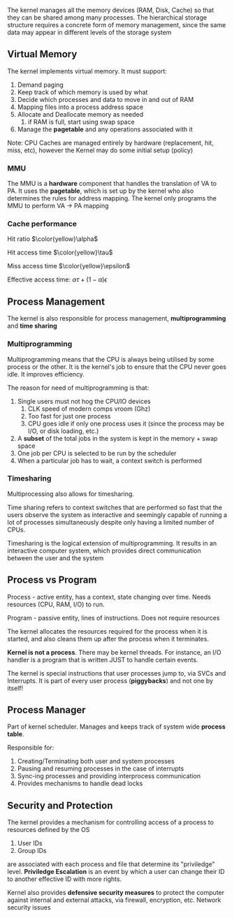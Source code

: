 The kernel manages all the memory devices (RAM, Disk, Cache) so that they can be shared among many processes. The hierarchical storage structure requires a concrete form of memory management, since the same data may appear in different levels of the storage system

## Virtual Memory

The kernel implements virtual memory. It must support:

1. Demand paging
2. Keep track of which memory is used by what
3. Decide which processes and data to move in and out of RAM
4. Mapping files into a process address space
5. Allocate and Deallocate memory as needed
   1. if RAM is full, start using swap space
6. Manage the **pagetable** and any operations associated with it

Note: CPU Caches are managed entirely by hardware (replacement, hit, miss, etc), however the Kernel may do some initial setup (policy)

### MMU

The MMU is a **hardware** component that handles the translation of VA to PA. It uses the **pagetable**, which is set up by the kernel who also determines the rules for address mapping. The kernel only programs the MMU to perform VA -> PA mapping

### Cache performance

Hit ratio $\color{yellow}\alpha$

Hit access time $\color{yellow}\tau$

Miss access time $\color{yellow}\epsilon$

Effective access time: $\alpha \tau + (1-\alpha)\epsilon$

## Process Management

The kernel is also responsible for process management, **multiprogramming** and **time sharing**

### Multiprogramming

Multiprogramming means that the CPU is always being utilised by some process or the other. It is the kernel's job to ensure that the CPU never goes idle. It improves efficiency.

The reason for need of multiprogramming is that:

1. Single users must not hog the CPU/IO devices
   1. CLK speed of modern comps vroom (Ghz)
   2. Too fast for just one process
   3. CPU goes idle if only one process uses it (since the process may be I/O, or disk loading, etc.)
2. A **subset** of the total jobs in the system is kept in the memory + swap space
3. One job per CPU is selected to be run by the scheduler
4. When a particular job has to wait, a context switch is performed

### Timesharing

Multiprocessing also allows for timesharing.

Time sharing refers to context switches that are performed so fast that the users observe the system as interactive and seemingly capable of running a lot of processes simultaneously despite only having a limited number of CPUs.

Timesharing is the logical extension of multiprogramming. It results in an interactive computer system, which provides direct communication between the user and the system

## Process vs Program

Process - active entity, has a context, state changing over time. Needs resources (CPU, RAM, I/O) to run.

Program - passive entity, lines of instructions. Does not require resources

The kernel allocates the resources required for the process when it is started, and also cleans them up after the process when it terminates.

**Kernel is not a process**. There may be kernel threads. For instance, an I/O handler is a program that is written JUST to handle certain events.

The kernel is special instructions that user processes jump to, via SVCs and Interrupts. It is part of every user process (**piggybacks**) and not one by itself!

## Process Manager

Part of kernel scheduler. Manages and keeps track of system wide **process table**.

Responsible for:

1. Creating/Terminating both user and system processes
2. Pausing and resuming processes in the case of interrupts
3. Sync-ing processes and providing interprocess communication
4. Provides mechanisms to handle dead locks

## Security and Protection

The kernel provides a mechanism for controlling access of a process to resources defined by the OS

1. User IDs
2. Group IDs

are associated with each process and file that determine its "priviledge" level. **Priviledge Escalation** is an event by which a user can change their ID to another effective ID with more rights.

Kernel also provides **defensive security measures** to protect the computer against internal and external attacks, via firewall, encryption, etc. Network security issues